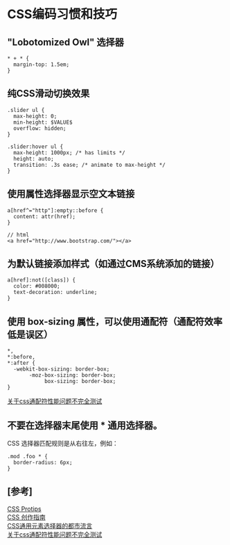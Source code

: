 # CSS编码习惯和技巧

## "Lobotomized Owl" 选择器

```
* + * {
  margin-top: 1.5em;
}
```

## 纯CSS滑动切换效果

```
.slider ul {
  max-height: 0;
  min-height: $VALUE$
  overflow: hidden;
}

.slider:hover ul {
  max-height: 1000px; /* has limits */
  height: auto;
  transition: .3s ease; /* animate to max-height */
}
```

## 使用属性选择器显示空文本链接

```
a[href^="http"]:empty::before {
  content: attr(href);
}

// html
<a href="http://www.bootstrap.com/"></a>
```

## 为默认链接添加样式（如通过CMS系统添加的链接）

```
a[href]:not([class]) {
  color: #008000;
  text-decoration: underline;
}
```

## 使用 box-sizing 属性，可以使用通配符（通配符效率低是误区） 

```
*, 
*:before, 
*:after {
  -webkit-box-sizing: border-box;
       -moz-box-sizing: border-box;
            box-sizing: border-box;
}
```
[关于css通配符性能问题不完全测试](//i.wanz.im/2012/01/03/performance_testing_about_css_universal_selector/)

## 不要在选择器末尾使用 * 通用选择器。

CSS 选择器匹配规则是从右往左，例如：

```
.mod .foo * {
  border-radius: 6px;
}
```

## \[参考\]

[CSS Protips](//github.com/AllThingsSmitty/css-protips)  
[CSS 创作指南](//github.com/cssdream/css-creating)  
[CSS通用元素选择器的都市流言](//shawphy.com/2010/11/css-universal-selector.html)  
[关于css通配符性能问题不完全测试](//i.wanz.im/2012/01/03/performance_testing_about_css_universal_selector/)  
